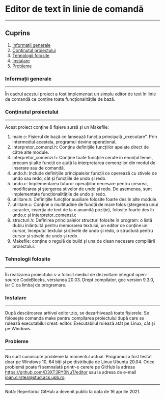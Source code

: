 # Editor de text în linie de comandă
***
## Cuprins
1. [Informații generale](#informații-generale)
2. [Conținutul proiectului](#conținutul-proiectului)
3. [Tehnologii folosite](#tehnologii-folosite)
4. [Instalare](#instalare)
5. [Probleme](#probleme)

### Informații generale
***
În cadrul acestui proiect a fost implementat un simplu editor de text în linie de comandă 
ce conține toate funcționalitățile de bază.

### Conținutul proiectului
***
Acest proiect conține 8 fișiere sursă și un Makefile:
1. main.c: Fișierul de bază ce lansează funcția principală „executare”. 
Prin intermediul acesteia, programul devine operațional.
2. interpretor_comenzi.h: Conține definițiile funcțiilor apelate direct 
de către alte module.
3. interpretor_comenzi.h: Conține toate funcțiile cerute în enunțul temei, 
precum și alte funcții ce ajută la interpretarea comenzilor din modul de inserare
sau de comandă.
4. undo.h: Include definițiile principalelor funcții ce operează cu stivele
de undo sau redo, cât și funcțiile de undo și redo.
5. undo.c: Implementarea tuturor operațiilor necesare pentru crearea, modificarea
și ștergerea stivelor de undo și redo. De asemenea, sunt implementate funcționalitățile
de undo și redo.
6. utilitare.h: Definițille funcților auxiliare folosite foarte des în alte module.
7. utilitare.c: Conține o multitudine de funcții de mare folos (ștergerea unui caracter,
inserția de text de la o anumită poziție), folosite foarte des în undo.c și 
interpretor_comenzi.c
8. structuri.h: Definirea principalelor structuri folosite în program: o listă
dublu înlănțuită pentru memorarea textului, un editor ce conține un cursor, începutul
textului și stivele de undo și redo, o structură pentru cursor și stivele de undo și redo.
9. Makefile: conține o regulă de build și una de clean necesare compilării proiectului.

### Tehnologii folosite
***
În realizarea proiectului s-a folosit mediul de dezvoltare integrat open-source CodeBlocks, versiunea 20.03. Drept compilator, gcc version 9.3.0, iar C ca limbaj de programare.

### Instalare
***
După descărcarea arhivei editor.zip, se dezarhivează toate fișierele. Se folosește comanda make pentru compilarea proiectului după care se rulează executabilul creat: editor. Executabilul rulează atât pe Linux, cât și pe Windows.

### Probleme
***
Nu sunt cunoscute probleme la momentul actual. Programul a fost testat doar pe Windows 10, 64 biți și pe distribuția de Linux Ubuntu 20.04. Orice problemă poate fi semnalată printr-o cerere pe GitHub la adresa https://github.com/D3XT3RY0NuT/editor sau la adresa de e-mail ioan.cirstea@stud.acs.upb.ro.
***
Notă: Repertoriul GitHub a devenit public la data de 16 aprilie 2021.
